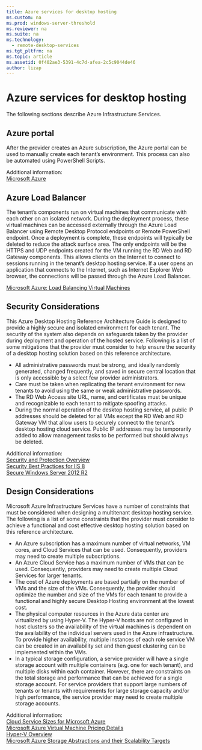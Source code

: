```yaml
---
title: Azure services for desktop hosting
ms.custom: na
ms.prod: windows-server-threshold
ms.reviewer: na
ms.suite: na
ms.technology: 
  - remote-desktop-services
ms.tgt_pltfrm: na
ms.topic: article
ms.assetid: 0f402ae3-5391-4c7d-afea-2c5c9044de46
author: lizap
---
```

# Azure services for desktop hosting
The following sections describe Azure Infrastructure Services.  
  
##	Azure portal  
After the provider creates an Azure subscription, the Azure portal can be used to manually create each tenant’s environment. This process can also be automated using PowerShell Scripts.  
  
Additional information:  
[Microsoft Azure](http://www.azure.microsoft.com)  
  
##	Azure Load Balancer  
The tenant’s components run on virtual machines that communicate with each other on an isolated network. During the deployment process, these virtual machines can be accessed externally through the Azure Load Balancer using Remote Desktop Protocol endpoints or Remote PowerShell endpoint. Once a deployment is complete, these endpoints will typically be deleted to reduce the attack surface area. The only endpoints will be the HTTPS and UDP endpoints created for the VM running the RD Web and RD Gateway components. This allows clients on the Internet to connect to sessions running in the tenant’s desktop hosting service. If a user opens an application that connects to the Internet, such as Internet Explorer Web browser, the connections will be passed through the Azure Load Balancer.  
  
[Microsoft Azure: Load Balancing Virtual Machines](https://azure.microsoft.com/documentation/articles/virtual-machines-linux-load-balance/)  
  
##	Security Considerations  
This Azure Desktop Hosting Reference Architecture Guide is designed to provide a highly secure and isolated environment for each tenant. The security of the system also depends on safeguards taken by the provider during deployment and operation of the hosted service. Following is a list of some mitigations that the provider must consider to help ensure the security of a desktop hosting solution based on this reference architecture.  
- All administrative passwords must be strong, and ideally randomly generated, changed frequently, and saved in secure central location that is only accessible by a select few provider administrators.  
- Care must be taken when replicating the tenant environment for new tenants to avoid using the same or weak administrative passwords.   
- The RD Web Access site URL, name, and certificates must be unique and recognizable to each tenant to mitigate spoofing attacks.  
- During the normal operation of the desktop hosting service, all public IP addresses should be deleted for all VMs except the RD Web and RD Gateway VM that allow users to securely connect to the tenant’s desktop hosting cloud service. Public IP addresses may be temporarily added to allow management tasks to be performed but should always be deleted.  
  
Additional information:  
[Security and Protection Overview](https://technet.microsoft.com/library/hh831778.aspx)  
[Security Best Practices for IIS 8](https://technet.microsoft.com/library/jj635855.aspx)  
[Secure Windows Server 2012 R2](https://technet.microsoft.com/library/hh831360.aspx)  
  
##	Design Considerations  
Microsoft Azure Infrastructure Services have a number of constraints that must be considered when designing a multitenant desktop hosting service. The following is a list of some constraints that the provider must consider to achieve a functional and cost effective desktop hosting solution based on this reference architecture.  
  
- An Azure subscription has a maximum number of virtual networks, VM cores, and Cloud Services that can be used. Consequently, providers may need to create multiple subscriptions.   
- An Azure Cloud Service has a maximum number of VMs that can be used. Consequently, providers may need to create multiple Cloud Services for larger tenants.  
- The cost of Azure deployments are based partially on the number of VMs and the size of the VMs. Consequently, the provider should optimize the number and size of the VMs for each tenant to provide a functional and highly secure Desktop Hosting environment at the lowest cost.  
- The physical computer resources in the Azure data center are virtualized by using Hyper-V. The Hyper-V hosts are not configured in host clusters so the availability of the virtual machines is dependent on the availability of the individual servers used in the Azure infrastructure. To provide higher availability, multiple instances of each role service VM can be created in an availability set and then guest clustering can be implemented within the VMs.  
- In a typical storage configuration, a service provider will have a single storage account with multiple containers (e.g. one for each tenant), and multiple disks within each container. However, there are constraints on the total storage and performance that can be achieved for a single storage account. For service providers that support large numbers of tenants or tenants with requirements for large storage capacity and/or high performance, the service provider may need to create multiple storage accounts.  
  
Additional information:  
[Cloud Service Sizes for Microsoft Azure](https://azure.microsoft.com/documentation/articles/cloud-services-sizes-specs/)  
[Microsoft Azure Virtual Machine Pricing Details](https://azure.microsoft.com/pricing/details/virtual-machines/)  
[Hyper-V Overview](https://technet.microsoft.com/library/hh831531)  
[Microsoft Azure Storage Abstractions and their Scalability Targets](https://technet.microsoft.com/library/hh831531)  
